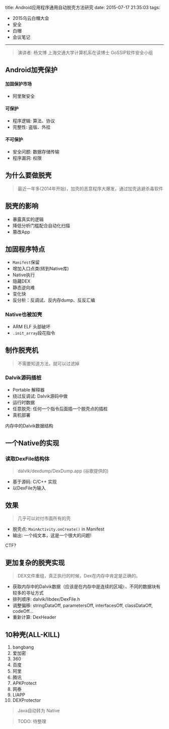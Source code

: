 title: Android应用程序通用自动脱壳方法研究
date: 2015-07-17 21:35:03
tags:
- 2015乌云白帽大会
- 安全
- 白帽
- 会议笔记

---

> 演讲者: 杨文博
> 上海交通大学计算机系在读博士
> GoSSIP软件安全小组

## Android加壳保护

#### 加固保护市场

- 阿里聚安全

#### 可保护

- 程序逻辑: 算法、协议
- 完整性: 盗版、外挂

<!--more-->

#### 不可保护

- 安全问题: 数据存储传输
- 程序漏洞: 权限

## 为什么要做脱壳

> 最近一年多(2014年开始)，加壳的恶意程序大爆发，通过加壳逃避杀毒软件

## 脱壳的影响

- 暴露真实的逻辑
- 降低分析门槛配合自动化扫描
- 篡改App

## 加固程序特点

- `Manifest`保留
- 增加入口点类(转到Native库)
- Native执行
- 隐藏DEX
- 静态逆向难
- 变化快
- 反分析：反调试、反内存dump、反反汇编

### Native也被加壳

- ARM ELF 头部破坏
- `.init_array`段花指令


## 制作脱壳机

> 不需要知道方法，就可以过滤掉

### Dalvik源码插桩

- Portable 解释器
- 绕过反调试: Dalvik源码中做
- 运行时数据 
- 任意脱壳: 任何一个指令后面插一个脱壳点的插桩
- 真机部署

内存中的Dalvik数据结构

## 一个Native的实现

### 读取DexFile结构体

> dalvik/dexdump/DexDump.app (谷歌提供的)

- 基于源码: C/C++ 实现
- 以DexFile为输入

## 效果

> 几乎可以对付市面所有的壳

- 脱壳点: `MainActivity.onCreate()` in Manifest
- 输出: 一个纯文本，这是一个很大的问题!

CTF?

## 更加复杂的脱壳实现

> DEX文件重组，真正执行的时候，Dex在内存中肯定是正确的。

- 获取内存中的Dalvik数据（应该是在内存中是连续的区域):、不同的数据块有较多的寻址方式
- 排列顺序: dalvik/libdex/DexFile.h
- 调整偏移: stringDataOff, parametersOff, interfacesOff, classDataOff, codeOff...
- 重新计算: DexHeader

## 10种壳(ALL-KILL)

1. bangbang
2. 爱加密
3. 360
4. 百度
5. 阿里
6. 腾讯
7. APKProtect
8. 网泰
9. LIAPP
10. DEXProtector

> Java自动转为 Native


> TODO: 待整理